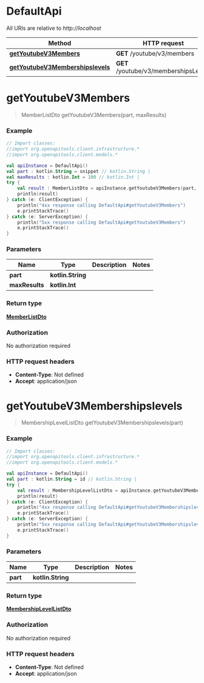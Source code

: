 # DefaultApi

All URIs are relative to *http://localhost*

Method | HTTP request | Description
------------- | ------------- | -------------
[**getYoutubeV3Members**](DefaultApi.md#getYoutubeV3Members) | **GET** /youtube/v3/members | 
[**getYoutubeV3Membershipslevels**](DefaultApi.md#getYoutubeV3Membershipslevels) | **GET** /youtube/v3/membershipsLevels | 


<a name="getYoutubeV3Members"></a>
# **getYoutubeV3Members**
> MemberListDto getYoutubeV3Members(part, maxResults)



### Example
```kotlin
// Import classes:
//import org.openapitools.client.infrastructure.*
//import org.openapitools.client.models.*

val apiInstance = DefaultApi()
val part : kotlin.String = snippet // kotlin.String | 
val maxResults : kotlin.Int = 100 // kotlin.Int | 
try {
    val result : MemberListDto = apiInstance.getYoutubeV3Members(part, maxResults)
    println(result)
} catch (e: ClientException) {
    println("4xx response calling DefaultApi#getYoutubeV3Members")
    e.printStackTrace()
} catch (e: ServerException) {
    println("5xx response calling DefaultApi#getYoutubeV3Members")
    e.printStackTrace()
}
```

### Parameters

Name | Type | Description  | Notes
------------- | ------------- | ------------- | -------------
 **part** | **kotlin.String**|  |
 **maxResults** | **kotlin.Int**|  |

### Return type

[**MemberListDto**](MemberListDto.md)

### Authorization

No authorization required

### HTTP request headers

 - **Content-Type**: Not defined
 - **Accept**: application/json

<a name="getYoutubeV3Membershipslevels"></a>
# **getYoutubeV3Membershipslevels**
> MembershipLevelListDto getYoutubeV3Membershipslevels(part)



### Example
```kotlin
// Import classes:
//import org.openapitools.client.infrastructure.*
//import org.openapitools.client.models.*

val apiInstance = DefaultApi()
val part : kotlin.String = id // kotlin.String | 
try {
    val result : MembershipLevelListDto = apiInstance.getYoutubeV3Membershipslevels(part)
    println(result)
} catch (e: ClientException) {
    println("4xx response calling DefaultApi#getYoutubeV3Membershipslevels")
    e.printStackTrace()
} catch (e: ServerException) {
    println("5xx response calling DefaultApi#getYoutubeV3Membershipslevels")
    e.printStackTrace()
}
```

### Parameters

Name | Type | Description  | Notes
------------- | ------------- | ------------- | -------------
 **part** | **kotlin.String**|  |

### Return type

[**MembershipLevelListDto**](MembershipLevelListDto.md)

### Authorization

No authorization required

### HTTP request headers

 - **Content-Type**: Not defined
 - **Accept**: application/json

